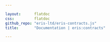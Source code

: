 ```yaml
---

layout:      flatdoc
css:         flatdoc
github_repo: "eris-ltd/eris-contracts.js"
title:       "Documentation | eris:contracts"

---
```

